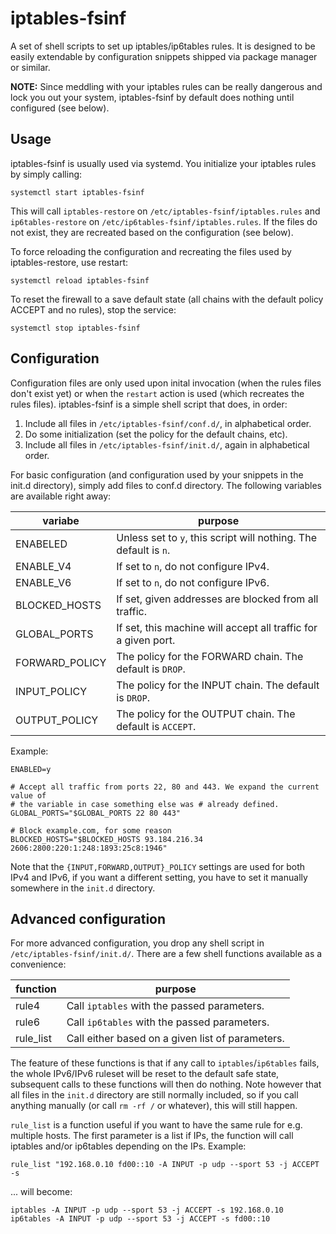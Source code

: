 # iptables-fsinf

A set of shell scripts to set up iptables/ip6tables rules. It is designed to be
easily extendable by configuration snippets shipped via package manager or
similar.

**NOTE:** Since meddling with your iptables rules can be really dangerous and
lock you out your system, iptables-fsinf by default does nothing until
configured (see below).

## Usage

iptables-fsinf is usually used via systemd. You initialize your iptables rules
by simply calling:

```
systemctl start iptables-fsinf
```

This will call `iptables-restore` on `/etc/iptables-fsinf/iptables.rules` and
`ip6tables-restore` on `/etc/ip6tables-fsinf/iptables.rules`. If the files do
not exist, they are recreated based on the configuration (see below).

To force reloading the configuration and recreating the files used by
iptables-restore, use restart:

```
systemctl reload iptables-fsinf
```

To reset the firewall to a save default state (all chains with the default
policy ACCEPT and no rules), stop the service:

```
systemctl stop iptables-fsinf
```

## Configuration

Configuration files are only used upon inital invocation (when the rules files
don't exist yet) or when the `restart` action is used (which recreates the
rules files). iptables-fsinf is a simple shell script that does, in order:

1. Include all files in `/etc/iptables-fsinf/conf.d/`, in alphabetical order.
2. Do some initialization (set the policy for the default chains, etc).
3. Include all files in `/etc/iptables-fsinf/init.d/`, again in alphabetical
   order.

For basic configuration (and configuration used by your snippets in the init.d
directory), simply add files to conf.d directory. The following variables are
available right away:

variabe | purpose
------- | -------
ENABELED | Unless set to `y`, this script will nothing. The default is `n`.
ENABLE_V4 | If set to `n`, do not configure IPv4.
ENABLE_V6 | If set to `n`, do not configure IPv6.
BLOCKED_HOSTS | If set, given addresses are blocked from all traffic.
GLOBAL_PORTS | If set, this machine will accept all traffic for a given port.
FORWARD_POLICY | The policy for the FORWARD chain. The default is `DROP`.
INPUT_POLICY | The policy for the INPUT chain. The default is `DROP`.
OUTPUT_POLICY | The policy for the OUTPUT chain. The default is `ACCEPT`.

Example:

```
ENABLED=y

# Accept all traffic from ports 22, 80 and 443. We expand the current value of
# the variable in case something else was # already defined.
GLOBAL_PORTS="$GLOBAL_PORTS 22 80 443"

# Block example.com, for some reason
BLOCKED_HOSTS="$BLOCKED_HOSTS 93.184.216.34 2606:2800:220:1:248:1893:25c8:1946"
```

Note that the `{INPUT,FORWARD,OUTPUT}_POLICY` settings are used for both IPv4
and IPv6, if you want a different setting, you have to set it manually
somewhere in the `init.d` directory. 

## Advanced configuration

For more advanced configuration, you drop any shell script in
`/etc/iptables-fsinf/init.d/`. There are a few shell functions available as a
convenience:

function | purpose
-------- | -------
rule4 | Call `iptables` with the passed parameters.
rule6 | Call `ip6tables` with the passed parameters.
rule_list | Call either based on a given list of parameters.

The feature of these functions is that if any call to `iptables`/`ip6tables`
fails, the whole IPv6/IPv6 ruleset will be reset to the default safe state,
subsequent calls to these functions will then do nothing. Note however that all
files in the `init.d` directory are still normally included, so if you call
anything manually (or call `rm -rf /` or whatever), this will still happen.

``rule_list`` is a function useful if you want to have the same rule for e.g.
multiple hosts. The first parameter is a list if IPs, the function will call
iptables and/or ip6tables depending on the IPs. Example:

```
rule_list "192.168.0.10 fd00::10 -A INPUT -p udp --sport 53 -j ACCEPT -s
```

... will become:

```
iptables -A INPUT -p udp --sport 53 -j ACCEPT -s 192.168.0.10
ip6tables -A INPUT -p udp --sport 53 -j ACCEPT -s fd00::10
```
